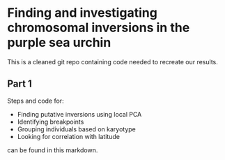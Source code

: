# Finding and investigating chromosomal inversions in the purple sea urchin

This is a cleaned git repo containing code needed to recreate our results.

## Part 1

Steps and code for:

- Finding putative inversions using local PCA
- Identifying breakpoints
- Grouping individuals based on karyotype
- Looking for correlation with latitude

can be found in this markdown.

